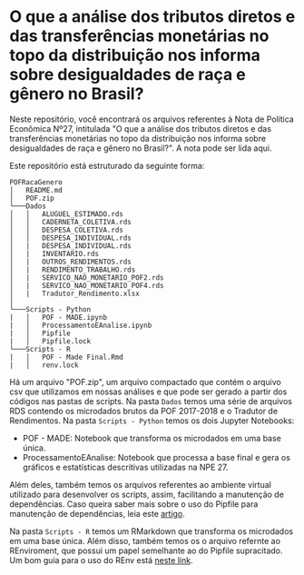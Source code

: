 # O que a análise dos tributos diretos e das transferências monetárias no topo da distribuição nos informa sobre desigualdades de raça e gênero no Brasil?

Neste repositório, você encontrará os arquivos referentes à Nota de Política Econômica Nº27, intitulada "O que a análise dos tributos diretos e das transferências monetárias no topo da distribuição nos informa sobre desigualdades de raça e gênero no Brasil?". A nota pode ser lida aqui.

Este repositório está estruturado da seguinte forma:

```
POFRacaGenero
│   README.md   
│   POF.zip
└───Dados
│   │   ALUGUEL_ESTIMADO.rds
│   │   CADERNETA_COLETIVA.rds
│   │   DESPESA_COLETIVA.rds
│   │   DESPESA_INDIVIDUAL.rds
│   |   DESPESA_INDIVIDUAL.rds
│   |   INVENTARIO.rds
│   |   OUTROS_RENDIMENTOS.rds
│   |   RENDIMENTO_TRABALHO.rds
│   |   SERVICO_NAO_MONETARIO_POF2.rds
│   |   SERVICO_NAO_MONETARIO_POF4.rds
│   |   Tradutor_Rendimento.xlsx
│   
└───Scripts - Python
|   │   POF - MADE.ipynb
|   │   ProcessamentoEAnalise.ipynb
|   │   Pipfile
|   │   Pipfile.lock
└───Scripts - R
|   │   POF - Made Final.Rmd
|   │   renv.lock
```
Há um arquivo "POF.zip", um arquivo compactado que contém o arquivo csv que utilizamos em nossas análises e que pode ser gerado a partir dos códigos nas pastas de scripts.
Na pasta `Dados` temos uma série de arquivos RDS contendo os microdados brutos da POF 2017-2018 e o Tradutor de Rendimentos.
Na pasta `Scripts - Python` temos os dois Jupyter Notebooks:
<ul>
  <li> POF - MADE: Notebook que transforma os microdados em uma base única. </li>
  <li> ProcessamentoEAnalise: Notebook que processa a base final e gera os gráficos e estatísticas descritivas utilizadas na NPE 27. </li>
</ul>
Além deles, também temos os arquivos referentes ao ambiente virtual utilizado para desenvolver os scripts, assim, facilitando a manutenção de dependências. Caso queira saber mais sobre o uso do Pipfile para manutenção de dependências, leia este <a href="https://medium.com/@patrickporto/introdu%C3%A7%C3%A3o-ao-pipenv-49aa9685dfe4">artigo</a>. 

Na pasta `Scripts - R` temos um RMarkdown que transforma os microdados em uma base única. Além disso, também temos os o arquivo refernte ao REnviroment, que possui um papel semelhante ao do Pipfile supracitado. Um bom guia para o uso do REnv está <a href="https://sites.google.com/nyu.edu/nyu-hpc/hpc-systems/greene/software/r-packages-with-renv?pli=1"> neste link</a>.
